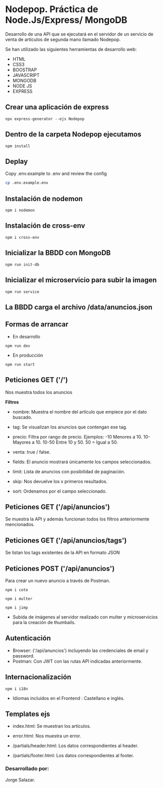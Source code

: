 # Nodepop. Práctica de Node.Js/Express/ MongoDB

Desarrollo de una API que se ejecutará en el servidor de un servicio de venta de artículos de segunda mano llamado Nodepop.

Se han utilizado las siguientes herramientas de desarrollo web:
- HTML
- CSS3
- BOOSTRAP
- JAVASCRIPT
- MONGODB
- NODE JS
- EXPRESS

## Crear una aplicación de express

```
npx express-generator --ejs Nodepop
```

## Dentro de la carpeta Nodepop ejecutamos
```
npm install
```

## Deplay

Copy .env.example to .env and review the config

```sh
cp .env.example.env
```

## Instalación de nodemon

```
npm i nodemon
```

## Instalación de cross-env

```
npm i cross-env
```

## Inicializar la BBDD con MongoDB

```
npm run init-db
```

## Inicializar el microservicio para subir la imagen 

```
npm run service
```
## La BBDD carga el archivo /data/anuncios.json


## Formas de arrancar 

* En desarrollo
```
npm run dev
```

* En producción

```
npm run start
```

## Peticiones GET ('/')

Nos muestra todos los anuncios

**Filtros**

* nombre: Muestra el nombre del artículo que empiece por el dato buscado.

* tag: Se visualizan los anuncios que contengan ese tag.

* precio: Filtra por rango de precio. Ejemplos:
    -10 Menores a 10.
    10- Mayores a 10.
    10-50 Entre 10 y 50.
    50 = Igual a 50.

* venta: true / false.

* fields: El anuncio mostrará únicamente los campos seleccionados.

* limit: Lista de anuncios con posibilidad de paginación.

* skip: Nos devuelve los x primeros resultados.

* sort: Ordenamos por el campo seleccionado.


## Peticiones GET ('/api/anuncios')

Se muestra la API y además funcionan todos los filtros anteriormente mencionados.

## Peticiones GET ('/api/anuncios/tags')

Se listan los tags existentes de la API en formato JSON

## Peticiones POST ('/api/anuncios') 

Para crear un nuevo anuncio a través de Postman.

```
npm i cote
```
```
npm i multer
```
```
npm i jimp
```

* Subida de imágenes al servidor realizado con multer y microservicios para la creación de thumbails.

## Autenticación

* Browser: ('/api/anuncios') incluyendo las credenciales de email y password.
* Postman: Con JWT con las rutas API indicadas anteriormente.

## Internacionalización

```
npm i i18n
```
* Idiomas incluidos en el Frontend : Castellano e inglés.


## Templates ejs

* index.html: Se muestran los artículos.

* error.html: Nos muestra un error.

* /partials/header.html: Los datos correspondientes al header.

* /partials/footer.html: Los datos correspondientes al footer.

### Desarrollado por:

Jorge Salazar.